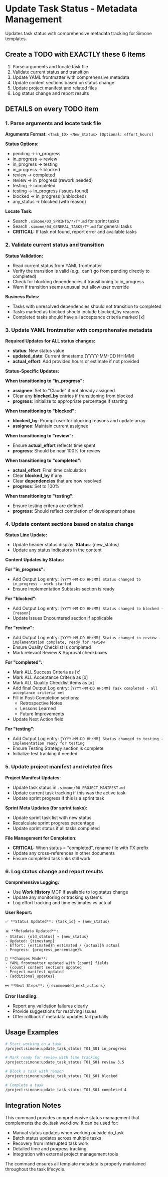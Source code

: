 # Update Task Status - Metadata Management

Updates task status with comprehensive metadata tracking for Simone templates.

## Create a TODO with EXACTLY these 6 Items

1. Parse arguments and locate task file
2. Validate current status and transition
3. Update YAML frontmatter with comprehensive metadata
4. Update content sections based on status change
5. Update project manifest and related files
6. Log status change and report results

## DETAILS on every TODO item

### 1. Parse arguments and locate task file

**Arguments Format:** `<Task_ID> <New_Status> [Optional: effort_hours]`

**Status Options:**
- pending → in_progress
- in_progress → review  
- in_progress → testing
- in_progress → blocked
- review → completed
- review → in_progress (rework needed)
- testing → completed
- testing → in_progress (issues found)
- blocked → in_progress (unblocked)
- any_status → blocked (with reason)

**Locate Task:**
- Search `.simone/03_SPRINTS/*/T*.md` for sprint tasks
- Search `.simone/04_GENERAL_TASKS/T*.md` for general tasks
- **CRITICAL:** If task not found, report error and available tasks

### 2. Validate current status and transition

**Status Validation:**
- Read current status from YAML frontmatter
- Verify the transition is valid (e.g., can't go from pending directly to completed)
- Check for blocking dependencies if transitioning to in_progress
- Warn if transition seems unusual but allow user override

**Business Rules:**
- Tasks with unresolved dependencies should not transition to completed
- Tasks marked as blocked should include blocked_by reasons
- Completed tasks should have all acceptance criteria marked [x]

### 3. Update YAML frontmatter with comprehensive metadata

**Required Updates for ALL status changes:**
- **status**: New status value
- **updated_date**: Current timestamp (YYYY-MM-DD HH:MM)
- **actual_effort**: Add provided hours or estimate if not provided

**Status-Specific Updates:**

**When transitioning to "in_progress":**
- **assignee**: Set to "Claude" if not already assigned
- Clear any **blocked_by** entries if transitioning from blocked
- **progress**: Initialize to appropriate percentage if starting

**When transitioning to "blocked":**
- **blocked_by**: Prompt user for blocking reasons and update array
- **assignee**: Maintain current assignee

**When transitioning to "review":**
- Ensure **actual_effort** reflects time spent
- **progress**: Should be near 100% for review

**When transitioning to "completed":**
- **actual_effort**: Final time calculation
- Clear **blocked_by** if any
- Clear **dependencies** that are now resolved
- **progress**: Set to 100%

**When transitioning to "testing":**
- Ensure testing criteria are defined
- **progress**: Should reflect completion of development phase

### 4. Update content sections based on status change

**Status Line Update:**
- Update header status display: **Status**: {new_status}
- Update any status indicators in the content

**Content Updates by Status:**

**For "in_progress":**
- Add Output Log entry: `[YYYY-MM-DD HH:MM] Status changed to in_progress - work started`
- Ensure Implementation Subtasks section is ready

**For "blocked":**
- Add Output Log entry: `[YYYY-MM-DD HH:MM] Status changed to blocked - {reason}`
- Update Issues Encountered section if applicable

**For "review":**
- Add Output Log entry: `[YYYY-MM-DD HH:MM] Status changed to review - implementation complete, ready for review`
- Ensure Quality Checklist is completed
- Mark relevant Review & Approval checkboxes

**For "completed":**
- Mark ALL Success Criteria as [x]
- Mark ALL Acceptance Criteria as [x]  
- Mark ALL Quality Checklist items as [x]
- Add final Output Log entry: `[YYYY-MM-DD HH:MM] Task completed - all acceptance criteria met`
- Fill in Post-Completion sections:
  - Retrospective Notes
  - Lessons Learned
  - Future Improvements
- Update Next Action field

**For "testing":**
- Add Output Log entry: `[YYYY-MM-DD HH:MM] Status changed to testing - implementation ready for testing`
- Ensure Testing Strategy section is complete
- Initialize test tracking if needed

### 5. Update project manifest and related files

**Project Manifest Updates:**
- Update task status in `.simone/00_PROJECT_MANIFEST.md`
- Update current task tracking if this was the active task
- Update sprint progress if this is a sprint task

**Sprint Meta Updates (for sprint tasks):**
- Update sprint task list with new status
- Recalculate sprint progress percentage
- Update sprint status if all tasks completed

**File Management for Completion:**
- **CRITICAL:** When status = "completed", rename file with TX prefix
- Update any cross-references in other documents
- Ensure completed task links still work

### 6. Log status change and report results

**Comprehensive Logging:**
- Use **Work History** MCP if available to log status change
- Update any monitoring or tracking systems
- Log effort tracking and time estimates vs actual

**User Report:**
```
✅ **Status Updated**: {task_id} → {new_status}

📊 **Metadata Updated**:
- Status: {old_status} → {new_status}
- Updated: {timestamp}
- Effort: {estimated}h estimated / {actual}h actual
- Progress: {progress_percentage}%

🔄 **Changes Made**:
- YAML frontmatter updated with {count} fields
- {count} content sections updated
- Project manifest updated
- {additional_updates}

⏭️ **Next Steps**: {recommended_next_actions}
```

**Error Handling:**
- Report any validation failures clearly
- Provide suggestions for resolving issues
- Offer rollback if metadata updates fail partially

## Usage Examples

```bash
# Start working on a task
/project:simone:update_task_status T01_S01 in_progress

# Mark ready for review with time tracking
/project:simone:update_task_status T01_S01 review 3.5

# Block a task with reason
/project:simone:update_task_status T01_S01 blocked

# Complete a task
/project:simone:update_task_status T01_S01 completed 4
```

## Integration Notes

This command provides comprehensive status management that complements the do_task workflow. It can be used for:

- Manual status updates when working outside do_task
- Batch status updates across multiple tasks  
- Recovery from interrupted task work
- Detailed time and progress tracking
- Integration with external project management tools

The command ensures all template metadata is properly maintained throughout the task lifecycle.